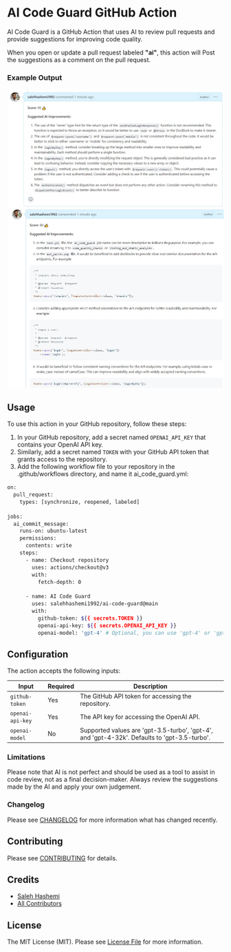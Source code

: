 # AI Code Guard GitHub Action

AI Code Guard is a GitHub Action that uses AI to review pull requests and provide suggestions for improving code quality.

When you open or update a pull request labeled **"ai"**, this action will Post the suggestions as a comment on the pull request.

### Example Output
![](./img/sample1.jpg)
![](./img/sample2.jpg)

## Usage
To use this action in your GitHub repository, follow these steps:

1. In your GitHub repository, add a secret named `OPENAI_API_KEY` that contains your OpenAI API key.
2. Similarly, add a secret named `TOKEN` with your GitHub API token that grants access to the repository.
3. Add the following workflow file to your repository in the .github/workflows directory, and name it ai_code_guard.yml:

```bash
on:
  pull_request:
    types: [synchronize, reopened, labeled]

jobs:
  ai_commit_message:
    runs-on: ubuntu-latest
    permissions:
      contents: write
    steps:
      - name: Checkout repository
        uses: actions/checkout@v3
        with:
          fetch-depth: 0

      - name: AI Code Guard
        uses: salehhashemi1992/ai-code-guard@main
        with:
          github-token: ${{ secrets.TOKEN }}
          openai-api-key: ${{ secrets.OPENAI_API_KEY }}
          openai-model: 'gpt-4' # Optional, you can use 'gpt-4' or 'gpt-4-32k' as well.
```

## Configuration

The action accepts the following inputs:

| Input          | Required | Description |
|----------------|-|-|
| `github-token`   | Yes | The GitHub API token for accessing the repository. |
| `openai-api-key` | Yes | The API key for accessing the OpenAI API. |
| `openai-model`   | No | Supported values are 'gpt-3.5-turbo', 'gpt-4', and 'gpt-4-32k'. Defaults to 'gpt-3.5-turbo'.|

### Limitations
Please note that AI is not perfect and should be used as a tool to assist in code review, not as a final decision-maker. Always review the suggestions made by the AI and apply your own judgement.

### Changelog

Please see [CHANGELOG](CHANGELOG.md) for more information what has changed recently.

## Contributing

Please see [CONTRIBUTING](CONTRIBUTING.md) for details.

## Credits

-   [Saleh Hashemi](https://github.com/salehhashemi1992)
-   [All Contributors](../../contributors)

## License

The MIT License (MIT). Please see [License File](LICENSE) for more information.